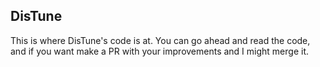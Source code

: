 ## DisTune

This is where DisTune's code is at. You can go ahead and read the code, and if you want make a PR with your improvements and I might merge it.
